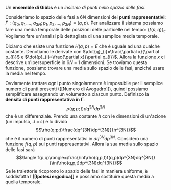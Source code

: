 Un **ensemble di Gibbs** è un *insieme di punti nello spazio delle fasi*.

Consideriamo lo spazio delle fasi a $6N$ dimensioni dei **punti rappresentativi**: $\Gamma:(q_{0},q_{1},\ldots,q_{3N};p_{1},p_{2},\ldots,p_{3N})\equiv (q,p)$. Per analizzare il sistema possiamo fare una media temporale delle posizioni delle particelle nel tempo: $\langle f(p,q)\rangle_{t}$. Vogliamo fare un'analisi più dettagliata di una semplice media temporale.

Diciamo che esiste una funzione $H(q,p)=E$ che è uguale ad una qualche costante. Denotiamo le derivate con $\dot{q}_{i}=\frac{\partial x}{\partial p_{i}}$ e $\dot{p}_{i}=\frac{\partial x}{\partial q_{i}}$. Allora la funzione $x$ ci descrive un'ipersuperficie in $6N-1$ dimensioni. Se troviamo questa funzione, possiamo trovare una media sullo spazio delle fasi, anziché usare la media nel tempo.

Ovviamente trattare ogni punto singolarmente è impossibile per il semplice numero di punti presenti ([[Numero di Avogadro]]), quindi possiamo semplificare assegnando un volumetto a ciascun punto. Definisco la **densità di punti rappresentativa in $\Gamma$**:
$$\rho(q;p;t)dq^{3N}dp^{3N}$$
che è un differenziale. Prendo una costante $h$ con le dimensioni di un'azione (un impulso, $J\times s$) e lo divido
$$\rho(q;p;t)\frac{dq^{3N}dp^{3N}}{h^{3N}}$$
che è il numero di punti rappresentativi in $dq^{3N}dp^{3N}$. Considero una funzione $f(q,p)$ sui punti rappresentativi. Allora la sua media sullo spazio delle fasi sarà
$$\langle f(p,q)\rangle=\frac{\int\rho(q,p,t)f(q,p)dp^{3N}dq^{3N}}{\int\rho(q,p,t)dp^{3N}dq^{3N}}$$
Se le traiettorie ricoprono lo spazio delle fasi in maniera uniforme, è soddisfatta l'**[[Ipotesi ergodica]]** e possiamo sostituire questa media a quella temporale.